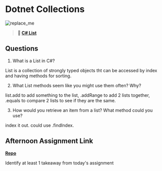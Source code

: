 # Dotnet Collections

![replace_me](https://codeworks.blob.core.windows.net/public/assets/img/illustrations/placeholder.svg)

> **📖 [C# List](https://codeworksacademy.com/fs-student-guide/resources/wk10/02-List-Methods)**

## Questions

1. What is a List in C#?

List is a collection of strongly typed objects tht can be accessed by index and having methods for sorting.

2. What List methods seem like you might use them often? Why?

list.add to add something to the list, .addRange to add 2 lists together, .equals to compare 2 lists to see if they are the same.

3. How would you retrieve an item from a list? What method could you use?

index it out. could use .findIndex.

## Afternoon Assignment Link

**[Repo](https://github.com/Seth-McCormick/<ASSIGNMENT_REPO>)**

Identify at least 1 takeaway from today's assignment
